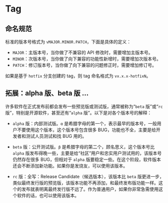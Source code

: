 # Tag

## 命名规范

标准的版本号格式为 `vMAJOR.MINOR.PATCH`，下面是具体的定义：

- `MAJOR`：主版本号，当你做了不兼容的 API 修改时，需要增加主版本号。
- `MINOR`：次版本号，当你做了向下兼容的功能性新增时，需要增加次版本号。
- `PATCH`：修订版本号，当你做了向下兼容的问题修正时，需要增加修订号。

如果是基于 `hotfix` 分支创建的 tag，则 tag 命名格式为 `vx.x.x-hotfixN`。

## 拓展：alpha 版、beta 版 ...

许多软件在正式发布前都会发布一些预览版或测试版，通常被称为“`beta` 版”或“`rc` 版”，特别是开源软件，甚至还有“`alpha` 版”。以下是对各个版本号的解释：

- `alpha` 版：内部测试版。`α` 是希腊字母的第一个，表示最早的版本号，一般用户不要使用这个版本，这个版本号包含很多 BUG，功能也不全，主要是给开发者和测试人员测试和找 BUG 用的。

- `beta` 版：公开测试版。`β` 是希腊字母的第二个，顾名思义，这个版本号比 `alpha` 版发布得晚一些，主要是给“社区”用户和忠实用户测试用的，该版本号仍然存在很多 BUG，但相对于 `alpha` 版要稳定一些。在这个阶段，软件版本还会不断添加新功能。如果你是发烧友，可以使用该版本。

- `rc` 版：全写：Release Candidate（候选版本），该版本比 `beta` 版更进一步，类似最终发行版的预览版，该版本功能不再添加，和最终发布版功能一样。这个的发布就表明离最终发行版不远了。作为普通用户，如果你非常急需使用这个软件的话，也可以使用该版本。
